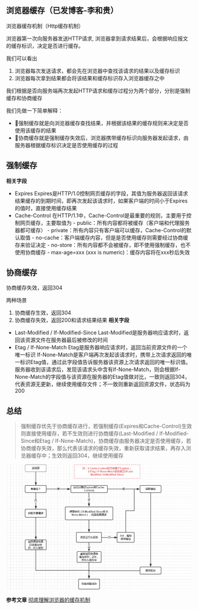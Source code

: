 ## 浏览器缓存（已发博客-李和贵）

浏览器缓存机制（Http缓存机制）

浏览器第一次向服务器发送HTTP请求, 浏览器拿到请求结果后，会根据响应报文的缓存标识，决定是否进行缓存。

我们可以看出
1. 浏览器每次发送请求，都会先在浏览器中查找该请求的结果以及缓存标识
2. 浏览器每次拿到结果都会将该结果和缓存标识存入浏览器缓存之中

我们根据是否向服务端再次发起HTTP请求和缓存过程分为两个部分，分别是强制缓存和协商缓存

我们先做一下简单解释：
- 🌊强制缓存就是向浏览器缓存查找结果，并根据该结果的缓存规则来决定是否使用该缓存的结果
- 🌊协商缓存就是强制缓存失效后，浏览器携带缓存标识向服务器发起请求，由服务器根据缓存标识决定是否使用缓存的过程


## 强制缓存

**相关字段**
- Expires
    Expires是HTTP/1.0控制网页缓存的字段，其值为服务器返回该请求结果缓存的到期时间，即再次发起该请求时，如果客户端的时间小于Expires的值时，直接使用缓存结果
- Cache-Control
    在HTTP/1.1中，Cache-Control是最重要的规则，主要用于控制网页缓存，主要取值为
      - public：所有内容都将被缓存（客户端和代理服务器都可缓存）
      - private：所有内容只有客户端可以缓存，Cache-Control的默认取值
      - no-cache：客户端缓存内容，但是是否使用缓存则需要经过协商缓存来验证决定
      - no-store：所有内容都不会被缓存，即不使用强制缓存，也不使用协商缓存
      - max-age=xxx (xxx is numeric)：缓存内容将在xxx秒后失效

## 协商缓存

协商缓存失效，返回304

两种场景
1. 协商缓存生效，返回304
2. 协商缓存失效，返回200和请求结果结果
**相关字段**
- Last-Modified / If-Modified-Since
    Last-Modified是服务器响应请求时，返回该资源文件在服务器最后被修改的时间
- Etag / If-None-Match
    Etag是服务器响应请求时，返回当前资源文件的一个唯一标识
    If-None-Match是客户端再次发起该请求时，携带上次请求返回的唯一标识Etag值，通过此字段值告诉服务器该资源上次请求返回的唯一标识值。服务器收到该请求后，发现该请求头中含有If-None-Match，则会根据If-None-Match的字段值与该资源在服务器的Etag值做对比，一致则返回304，代表资源无更新，继续使用缓存文件；不一致则重新返回资源文件，状态码为200

## 总结

>强制缓存优先于协商缓存进行，若强制缓存(Expires和Cache-Control)生效则直接使用缓存，若不生效则进行协商缓存(Last-Modified / If-Modified-Since和Etag / If-None-Match)，协商缓存由服务器决定是否使用缓存，若协商缓存失效，那么代表该请求的缓存失效，重新获取请求结果，再存入浏览器缓存中；生效则返回304，继续使用缓存

![](./img/brower_cache.png)

**参考文章**
[彻底理解浏览器的缓存机制](https://juejin.cn/post/6844903593275817998?searchId=2024030320414000D873E39C0317B984BC)